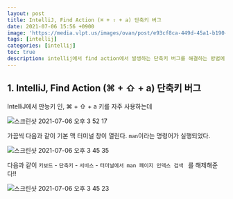 ```yaml
---
layout: post
title: IntelliJ, Find Action (⌘ + ⇧ + a) 단축키 버그
date: 2021-07-06 15:56 +0900
image: 'https://media.vlpt.us/images/ovan/post/e93cf8ca-449d-45a1-b190-5084887d4c43/intellij_series_logo.jpg'
tags: [intellij]
categories: [intellij]
toc: true
description: intellij에서 find action에서 발생하는 단축키 버그를 해결하는 방법에 대해서 알아보자.
---
```

## 1. IntelliJ, Find Action (⌘ + ⇧ + a) 단축키 버그

IntelliJ에서 만능키 인, ⌘ + ⇧ + a 키를 자주 사용하는데

![스크린샷 2021-07-06 오후 3 52 17](https://user-images.githubusercontent.com/28615416/124555534-2991ef80-de72-11eb-8000-05a60c831165.png)

가끔씩 다음과 같이 기본 맥 터미널 창이 열린다. `man`이라는 명령어가 실행되었다.

![스크린샷 2021-07-06 오후 3 45 35](https://user-images.githubusercontent.com/28615416/124555548-2dbe0d00-de72-11eb-9d63-a0ddc42c82d9.png)

다음과 같이 `키보드` - `단축키` - `서비스` - `터미널에서 man 페이지 인덱스 검색 ` 를 해제해준다!! 

![스크린샷 2021-07-06 오후 3 45 23](https://user-images.githubusercontent.com/28615416/124555536-2ac31c80-de72-11eb-968e-80f50db93fa8.png)



